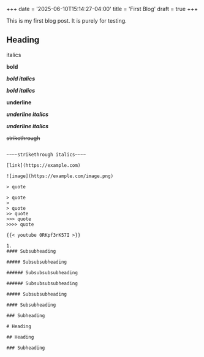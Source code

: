 +++
date = '2025-06-10T15:14:27-04:00'
title = 'First Blog'
draft = true
+++

This is my first blog post. It is purely for testing.

## Heading

italics

**bold**

***bold italics***

***bold italics***

__underline__

___underline italics___

___underline italics___

~~strikethrough~~

~~~~strikethrough italics~~~~

~~~~strikethrough italics~~~~

[link](https://example.com)

![image](https://example.com/image.png)

> quote

> quote
>
> quote
>> quote
>>> quote
>>>> quote

{{< youtube 0RKpf3rK57I >}}

1.
#### Subsubheading

##### Subsubsubheading

###### Subsubsubsubheading

###### Subsubsubsubheading

##### Subsubsubheading

#### Subsubheading

### Subheading

# Heading

## Heading

### Subheading
